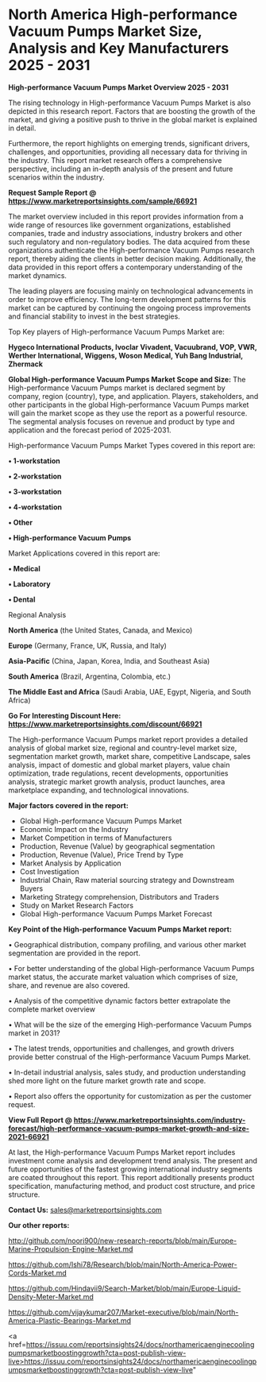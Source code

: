 # North America High-performance Vacuum Pumps Market Size, Analysis and Key Manufacturers 2025 - 2031

<Strong> High-performance Vacuum Pumps Market Overview 2025 - 2031</strong>

The rising technology in High-performance Vacuum Pumps Market is also depicted in this research report. Factors that are boosting the growth of the market, and giving a positive push to thrive in the global market is explained in detail.

Furthermore, the report highlights on emerging trends, significant drivers, challenges, and opportunities, providing all necessary data for thriving in the industry. This report market research offers a comprehensive perspective, including an in-depth analysis of the present and future scenarios within the industry.

<strong>Request Sample Report @ <a href=https://www.marketreportsinsights.com/sample/66921>https://www.marketreportsinsights.com/sample/66921</a></strong>

The market overview included in this report provides information from a wide range of resources like government organizations, established companies, trade and industry associations, industry brokers and other such regulatory and non-regulatory bodies. The data acquired from these organizations authenticate the High-performance Vacuum Pumps research report, thereby aiding the clients in better decision making. Additionally, the data provided in this report offers a contemporary understanding of the market dynamics.

The leading players are focusing mainly on technological advancements in order to improve efficiency. The long-term development patterns for this market can be captured by continuing the ongoing process improvements and financial stability to invest in the best strategies.

Top Key players of High-performance Vacuum Pumps Market are:

<strong>Hygeco International Products, Ivoclar Vivadent, Vacuubrand, VOP, VWR, Werther International, Wiggens, Woson Medical, Yuh Bang Industrial, Zhermack</strong>

<strong><b>Global High-performance Vacuum Pumps Market Scope and Size:</b></strong>
The High-performance Vacuum Pumps market is declared segment by company, region (country), type, and application. Players, stakeholders, and other participants in the global High-performance Vacuum Pumps market will gain the market scope as they use the report as a powerful resource. The segmental analysis focuses on revenue and product by type and application and the forecast period of 2025-2031.

High-performance Vacuum Pumps Market Types covered in this report are:

<strong>• 1-workstation

• 2-workstation

• 3-workstation

• 4-workstation

• Other

• High-performance Vacuum Pumps</strong>

Market Applications covered in this report are:

<strong>• Medical

• Laboratory

• Dental</strong> 

Regional Analysis

<strong>North America</strong> (the United States, Canada, and Mexico)

<strong>Europe</strong> (Germany, France, UK, Russia, and Italy)

<strong>Asia-Pacific</strong> (China, Japan, Korea, India, and Southeast Asia)

<strong>South America</strong> (Brazil, Argentina, Colombia, etc.)

<strong>The Middle East and Africa</strong> (Saudi Arabia, UAE, Egypt, Nigeria, and South Africa)

<strong>Go For Interesting Discount Here: <a href=https://www.marketreportsinsights.com/discount/66921>https://www.marketreportsinsights.com/discount/66921</a></strong>

The High-performance Vacuum Pumps market report provides a detailed analysis of global market size, regional and country-level market size, segmentation market growth, market share, competitive Landscape, sales analysis, impact of domestic and global market players, value chain optimization, trade regulations, recent developments, opportunities analysis, strategic market growth analysis, product launches, area marketplace expanding, and technological innovations.

<strong><b>Major factors covered in the report:</b></strong>
<ul>
  <li>Global High-performance Vacuum Pumps Market </li>
  <li>Economic Impact on the Industry</li>
  <li>Market Competition in terms of Manufacturers</li>
  <li>Production, Revenue (Value) by geographical segmentation</li>
  <li>Production, Revenue (Value), Price Trend by Type</li>
  <li>Market Analysis by Application</li>
  <li>Cost Investigation</li>
  <li>Industrial Chain, Raw material sourcing strategy and Downstream Buyers</li>
  <li>Marketing Strategy comprehension, Distributors and Traders</li>
  <li>Study on Market Research Factors</li>
  <li>Global High-performance Vacuum Pumps Market Forecast</li>
</ul>

<strong><b>Key Point of the High-performance Vacuum Pumps Market report:</b></strong>

• Geographical distribution, company profiling, and various other market segmentation are provided in the report.

• For better understanding of the global High-performance Vacuum Pumps market status, the accurate market valuation which comprises of size, share, and revenue are also covered.

• Analysis of the competitive dynamic factors better extrapolate the complete market overview

• What will be the size of the emerging High-performance Vacuum Pumps market in 2031?

• The latest trends, opportunities and challenges, and growth drivers provide better construal of the High-performance Vacuum Pumps Market.

• In-detail industrial analysis, sales study, and production understanding shed more light on the future market growth rate and scope.

• Report also offers the opportunity for customization as per the customer request.

<strong><b>View Full Report @ <a href=https://www.marketreportsinsights.com/industry-forecast/high-performance-vacuum-pumps-market-growth-and-size-2021-66921>https://www.marketreportsinsights.com/industry-forecast/high-performance-vacuum-pumps-market-growth-and-size-2021-66921</a></b></strong>


At last, the High-performance Vacuum Pumps Market report includes investment come analysis and development trend analysis. The present and future opportunities of the fastest growing international industry segments are coated throughout this report. This report additionally presents product specification, manufacturing method, and product cost structure, and price structure.

<strong>Contact Us:</strong>
sales@marketreportsinsights.com

<strong>Our other reports:</strong>

<a href=http://github.com/noori900/new-research-reports/blob/main/Europe-Marine-Propulsion-Engine-Market.md>http://github.com/noori900/new-research-reports/blob/main/Europe-Marine-Propulsion-Engine-Market.md</a>

<a href=https://github.com/Ishi78/Research/blob/main/North-America-Power-Cords-Market.md>https://github.com/Ishi78/Research/blob/main/North-America-Power-Cords-Market.md</a>

<a href=https://github.com/Hindavii9/Search-Market/blob/main/Europe-Liquid-Density-Meter-Market.md>https://github.com/Hindavii9/Search-Market/blob/main/Europe-Liquid-Density-Meter-Market.md</a>

<a href=https://github.com/vijaykumar207/Market-executive/blob/main/North-America-Plastic-Bearings-Market.md>https://github.com/vijaykumar207/Market-executive/blob/main/North-America-Plastic-Bearings-Market.md</a>

<a href=https://issuu.com/reportsinsights24/docs/northamericaenginecoolingpumpsmarketboostinggrowth?cta=post-publish-view-live>https://issuu.com/reportsinsights24/docs/northamericaenginecoolingpumpsmarketboostinggrowth?cta=post-publish-view-live</a>"
